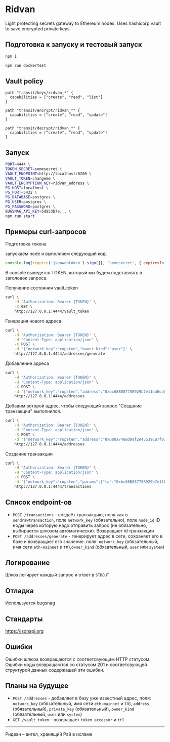 # Ridvan

Light protecting secrets gateway to Ethereum nodes. Uses hashicorp vault to save encrypted private keys.

## Подготовка к запуску и тестовый запуск

```sh
npm i

npm run dockertest
```

## Vault policy

```hcl
path "transit/keys/ridvan_*" {
  capabilities = ["create", "read", "list"]
}

path "transit/encrypt/ridvan_*" {
  capabilities = ["create", "read", "update"]
}

path "transit/decrypt/ridvan_*" {
  capabilities = ["create", "read", "update"]
}
```

## Запуск

```bash
PORT=4444 \
TOKEN_SECRET=somesecret \
VAULT_ENDPOINT=http://localhost:8200 \
VAULT_TOKEN=changeme \
VAULT_ENCRYPTION_KEY=ridvan_address \
PG_HOST=localhost \
PG_PORT=5432 \
PG_DATABASE=postgres \
PG_USER=postgres \
PG_PASSWORD=postgres \
BUGSNAG_API_KEY=5d853b7e... \
npm run start
```

## Примеры curl-запросов

Подготовка токена

запускаем node и выполняем следующий код:

```js
console.log(require('jsonwebtoken').sign({}, 'somesecret', { expiresIn: '1d' }));
```

В console выведется TOKEN, который мы будем подставлять в заголовок запроса.

Получение состояния vault_token

```sh
curl \
    -H "Authorization: Bearer {TOKEN}" \
    -X GET \
    http://127.0.0.1:4444/vault_token
```

Генерация нового адреса

```sh
curl \
    -H "Authorization: Bearer {TOKEN}" \
    -H "Content-Type: application/json" \
    -X POST \
    -d '{"network_key":"ropsten","owner_kind":"user"}' \
    http://127.0.0.1:4444/addresses/generate
```

Добавление адреса

```sh
curl \
    -H "Authorization: Bearer {TOKEN}" \
    -H "Content-Type: application/json" \
    -X POST \
    -d '{"network_key":"ropsten","address":"0xbc68B88775B929b7e11bd6cdb213A4bd7A8eeD9d","pk":"0xe74c2b4042d0bbc27abf0ff84a69ff16690f154334a9f627d2433013a01e5030","owner_kind":"user","created_at":"2021-09-10 19:15:33.243271"}' \
    http://127.0.0.1:4444/addresses
```

Добавим воторой адрес, чтобы следующий запрос "Создание транзакции" выполнился.

```sh
curl \
    -H "Authorization: Bearer {TOKEN}" \
    -H "Content-Type: application/json" \
    -X POST \
    -d '{"network_key":"ropsten","address":"0xD80a740Bd99f2e45539CB7f015A5cd63320E3d22","pk":"0x23bec4faf7efb46c199c6a1879b942d10a7c06cb7dac3713e9d45b42f95f9541","owner_kind":"user","created_at":"2021-09-10 19:15:33.243271"}' \
    http://127.0.0.1:4444/addresses
```

Создание транзакции

```sh
curl \
    -H "Authorization: Bearer {TOKEN}" \
    -H "Content-Type: application/json" \
    -X POST \
    -d '{"network_key":"ropsten","params":{"to":"0xbc68B88775B929b7e11bd6cdb213A4bd7A8eeD9d","from":"0xD80a740Bd99f2e45539CB7f015A5cd63320E3d22","value":"10000000000000","gas":"21000"}}' \
    http://127.0.0.1:4444/transactions
```

## Список endpoint-ов

* `POST /transactions` - создаёт транзакцию, поля как в `sendrawtransaction`, поле `network_key` (обязательно), поле `node_id` ID ноды через которую надо отправить запрос (не обязательно, выбирается шлюзом автоматически). Возвращает id транзакции
* `POST /addresses/generate` - генерирует адрес в сети, сохраняет его в базе и возвращает его значение. поля:  `network_key` (обязательный, имя сети `eth-mainnet` и тп),`owner_kind` (обязательный, `user` или `system`)


## Логирование

Шлюз логирует каждый запрос и ответ в `STDOUT`

## Отладка

Используется bugsnag

## Стандарты 

https://jsonapi.org

## Ошибки

Ошибки шлюза возвращаются с соответсвующим HTTP статусом. Ошибки ноды возвращаются со статусом 201 и соответсвующей структурой данных содержащей эти ошибки.

## Планы на будущее

* `POST /addresses` - добавляет в базу уже известный адрес, поля: `network_key` (обязательный, имя сети `eth-mainnet` и тп), `address` (обязательный), `private_key` (обязательный), `owner_kind` (обязательный, `user` или `system`)
* `GET /vault_token` - возвращает `token accessor` и `ttl`

---

Ридван – ангел, хранящий Рай в исламе
